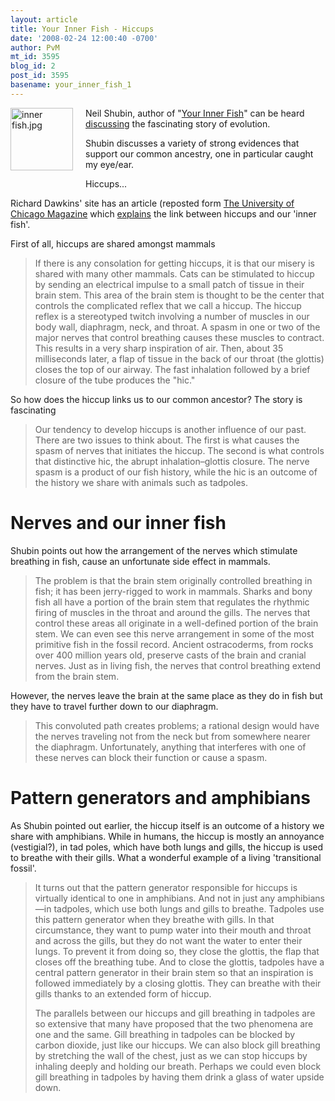 ```yaml
---
layout: article
title: Your Inner Fish - Hiccups
date: '2008-02-24 12:00:40 -0700'
author: PvM
mt_id: 3595
blog_id: 2
post_id: 3595
basename: your_inner_fish_1
---
```

[<img src="/PT/uploads/2008/inner fish-thumb-100x100.jpg" alt="inner fish.jpg" width="100" height="100" style="float: left; margin: 0 20px 20px 0;" class="mt-image-left" />](http://pandasthumb.org/archives/inner%20fish.html)Neil Shubin, author of "[Your Inner Fish](http://www.amazon.com/Your-Inner-Fish-Journey-3-5-Billion-Year/dp/0375424474)" can be heard [discussing](http://www.cbc.ca/quirks/media/2007-2008/mp3/qq-2008-02-23.mp3) the fascinating story of evolution.

Shubin discusses a variety of strong evidences that support our common ancestry, one in particular caught my eye/ear.

Hiccups...

Richard Dawkins' site has an article (reposted form [The University of Chicago Magazine](http://magazine.uchicago.edu/0812/features/fish_out_of_water.shtml) which [explains](http://richarddawkins.net/article,2125,Fish-out-of-water-Your-Inner-Fish,Neil-Shubin) the link between hiccups and our 'inner fish'.

First of all, hiccups are shared amongst mammals

> If there is any consolation for getting hiccups, it is that our misery is shared with many other mammals. Cats can be stimulated to hiccup by sending an electrical impulse to a small patch of tissue in their brain stem. This area of the brain stem is thought to be the center that controls the complicated reflex that we call a hiccup. The hiccup reflex is a stereotyped twitch involving a number of muscles in our body wall, diaphragm, neck, and throat. A spasm in one or two of the major nerves that control breathing causes these muscles to contract. This results in a very sharp inspiration of air. Then, about 35 milliseconds later, a flap of tissue in the back of our throat (the glottis) closes the top of our airway. The fast inhalation followed by a brief closure of the tube produces the "hic."

So how does the hiccup links us to our common ancestor? The story is fascinating

> Our tendency to develop hiccups is another influence of our past. There are two issues to think about. The first is what causes the spasm of nerves that initiates the hiccup. The second is what controls that distinctive hic, the abrupt inhalation–glottis closure. The nerve spasm is a product of our fish history, while the hic is an outcome of the history we share with animals such as tadpoles.

# Nerves and our inner fish

Shubin points out how the arrangement of the nerves which stimulate breathing in fish, cause an unfortunate side effect in mammals.

> The problem is that the brain stem originally controlled breathing in fish; it has been jerry-rigged to work in mammals. Sharks and bony fish all have a portion of the brain stem that regulates the rhythmic firing of muscles in the throat and around the gills. The nerves that control these areas all originate in a well-defined portion of the brain stem. We can even see this nerve arrangement in some of the most primitive fish in the fossil record. Ancient ostracoderms, from rocks over 400 million years old, preserve casts of the brain and cranial nerves. Just as in living fish, the nerves that control breathing extend from the brain stem.

However, the nerves leave the brain at the same place as they do in fish but they have to travel further down to our diaphragm.

> This convoluted path creates problems; a rational design would have the nerves traveling not from the neck but from somewhere nearer the diaphragm. Unfortunately, anything that interferes with one of these nerves can block their function or cause a spasm.

# Pattern generators and amphibians

As Shubin pointed out earlier, the hiccup itself is an outcome of a history we share with amphibians. While in humans, the hiccup is mostly an annoyance (vestigial?), in tad poles, which have both lungs and gills, the hiccup is used to breathe with their gills. What a wonderful example of a living 'transitional fossil'.

> It turns out that the pattern generator responsible for hiccups is virtually identical to one in amphibians. And not in just any amphibians—in tadpoles, which use both lungs and gills to breathe. Tadpoles use this pattern generator when they breathe with gills. In that circumstance, they want to pump water into their mouth and throat and across the gills, but they do not want the water to enter their lungs. To prevent it from doing so, they close the glottis, the flap that closes off the breathing tube. And to close the glottis, tadpoles have a central pattern generator in their brain stem so that an inspiration is followed immediately by a closing glottis. They can breathe with their gills thanks to an extended form of hiccup.
> 
> The parallels between our hiccups and gill breathing in tadpoles are so extensive that many have proposed that the two phenomena are one and the same. Gill breathing in tadpoles can be blocked by carbon dioxide, just like our hiccups. We can also block gill breathing by stretching the wall of the chest, just as we can stop hiccups by inhaling deeply and holding our breath. Perhaps we could even block gill breathing in tadpoles by having them drink a glass of water upside down.
